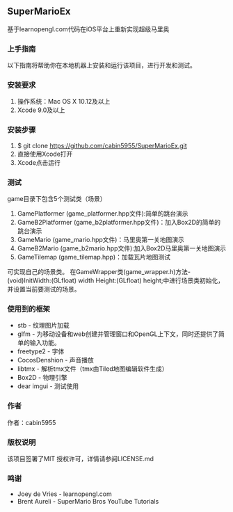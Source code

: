 ## SuperMarioEx
基于learnopengl.com代码在iOS平台上重新实现超级马里奥

### 上手指南
以下指南将帮助你在本地机器上安装和运行该项目，进行开发和测试。

### 安装要求
1. 操作系统：Mac OS X 10.12及以上
2. Xcode 9.0及以上

### 安装步骤
1. $ git clone https://github.com/cabin5955/SuperMarioEx.git
2. 直接使用Xcode打开
3. Xcode点击运行

### 测试
game目录下包含5个测试类（场景）
1. GamePlatformer (game_platformer.hpp文件):简单的跳台演示
2. GameB2Platformer (game_b2platformer.hpp文件)：加入Box2D的简单的跳台演示
3. GameMario (game_mario.hpp文件)：马里奥第一关地图演示
4. GameB2Mario (game_b2mario.hpp文件):加入Box2D马里奥第一关地图演示
5. GameTilemap (game_tilemap.hpp)：加载瓦片地图测试

可实现自己的场景类。
在GameWrapper类(game_wrapper.h)方法- (void)InitWidth:(GLfloat) width Height:(GLfloat) height;中进行场景类初始化，
并设置当前要测试的场景。

### 使用到的框架
+	stb - 纹理图片加载
+	glfm - 为移动设备和web创建并管理窗口和OpenGL上下文，同时还提供了简单的输入功能。
+	freetype2 - 字体
+	CocosDenshion - 声音播放
+	libtmx - 解析tmx文件（tmx由Tiled地图编辑软件生成）
+	Box2D - 物理引擎
+	dear imgui - 测试使用

### 作者
作者：cabin5955

### 版权说明
该项目签署了MIT 授权许可，详情请参阅LICENSE.md

### 鸣谢
+	Joey de Vries - learnopengl.com
+	Brent Aureli -  SuperMario Bros YouTube Tutorials
